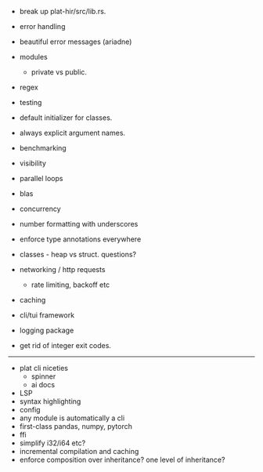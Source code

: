 
* break up plat-hir/src/lib.rs. 

* error handling
* beautiful error messages (ariadne)
* modules
  * private vs public. 
* regex
* testing
* default initializer for classes. 
* always explicit argument names. 
* benchmarking
* visibility 
* parallel loops
* blas
* concurrency
* number formatting with underscores
* enforce type annotations everywhere
* classes - heap vs struct. questions? 
* networking / http requests
  * rate limiting, backoff etc
* caching
* cli/tui framework
* logging package
* get rid of integer exit codes. 


--- 
* plat cli niceties
  * spinner
  * ai docs
* LSP
* syntax highlighting
* config 
* any module is automatically a cli
* first-class pandas, numpy, pytorch
* ffi
* simplify i32/i64 etc? 
* incremental compilation and caching 
* enforce composition over inheritance? one level of inheritance? 
